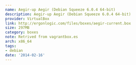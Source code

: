 ```yaml
---
name: Aegir-up Aegir (Debian Squeeze 6.0.4 64-bit)
description: Aegir-up Aegir (Debian Squeeze 6.0.4 64-bit)
provider: VirtualBox
link: http://ergonlogic.com/files/boxes/aegir-current.box
size: 297MB
category: boxes
note: Retrived from vagrantbox.es
arch: x86_64
tags:
- debian
date: '2014-02-16'
---
```

